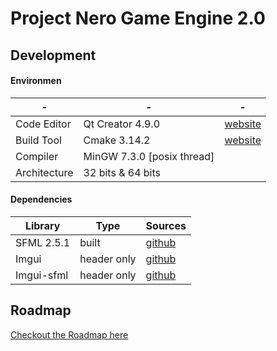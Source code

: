 # Project Nero Game Engine 2.0

## Development 

#### Environmen 

| - | - | - |
| --- | --- | --- |
| Code Editor | Qt Creator 4.9.0 | [website](https://github.com/SFML/SFML) | 
| Build Tool | Cmake 3.14.2 | [website](https://cmake.org/) |
| Compiler | MinGW 7.3.0 [posix thread] |  |
| Architecture | 32 bits & 64 bits|  |

#### Dependencies 

| Library | Type | Sources | 
| --- | --- | --- |
| SFML 2.5.1 | built | [github](https://github.com/SFML/SFML) |
| Imgui| header only | [github](https://github.com/ocornut/imgui) |
| Imgui-sfml| header only | [github](https://github.com/eliasdaler/imgui-sfml) |

## Roadmap 

[Checkout the Roadmap here](./Roadmap.md)
